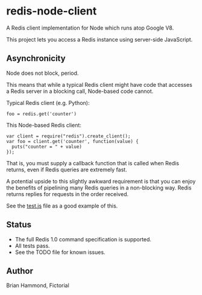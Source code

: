 # redis-node-client

A Redis client implementation for Node which runs atop Google V8.

This project lets you access a Redis instance using server-side JavaScript.

## Asynchronicity

Node does not block, period.

This means that while a typical Redis client might have code that accesses a
Redis server in a blocking call, Node-based code cannot.

Typical Redis client (e.g. Python):

    foo = redis.get('counter')

This Node-based Redis client:
    
    var client = require("redis").create_client();
    var foo = client.get('counter', function(value) { 
      puts("counter = " + value) 
    });

That is, you must supply a callback function that is called when Redis returns,
even if Redis queries are extremely fast.

A potential upside to this slightly awkward requirement is that you can enjoy
the benefits of pipelining many Redis queries in a non-blocking way.  Redis
returns replies for requests in the order received.

See the [test.js](http://github.com/fictorial/redis-node-client/raw/master/test.js) 
file as a good example of this.

## Status

* The full Redis 1.0 command specification is supported.
* All tests pass.
* See the TODO file for known issues.

## Author

Brian Hammond, Fictorial

